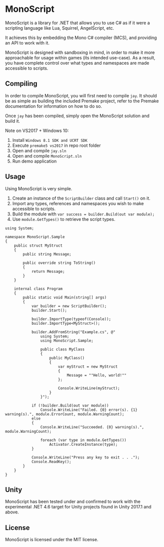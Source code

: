 # MonoScript
MonoScript is a library for .NET that allows you to use C# as if it were a scripting language like Lua, Squirrel, AngelScript, etc.

It achieves this by embedding the Mono C# compiler (MCS), and providing an API to work with it.

MonoScript is designed with sandboxing in mind, in order to make it more approachable for usage within games (its intended use-case). As a result, you have complete control over what types and namespaces are made accessible to scripts.

## Compiling
In order to compile MonoScript, you will first need to compile `jay`. It should be as simple as building the included Premake project, refer to the Premake documentation for information on how to do so.

Once `jay` has been compiled, simply open the MonoScript solution and build it.

Note on VS2017 + Windows 10:

1. Install `Windows 8.1 SDK and UCRT SDK`
2. Execute `premake5 vs2017` in repo root folder
3. Open and compile `jay.sln`
4. Open and compile `MonoScript.sln`
5. Run demo application

## Usage
Using MonoScript is very simple.

1. Create an instance of the `ScriptBuilder` class and call `Start()` on it.
2. Import any types, references and namespaces you wish to make accessible to scripts.
3. Build the module with `var success = builder.Build(out var module);`
4. Use `module.GetTypes()` to retrieve the script types.

```CSharp
using System;

namespace MonoScript.Sample
{
    public struct MyStruct
    {
        public string Message;

        public override string ToString()
        {
            return Message;
        }
    }
    
    internal class Program
    {
        public static void Main(string[] args)
        {
            var builder = new ScriptBuilder();
            builder.Start();

            builder.ImportType(typeof(Console));
            builder.ImportType<MyStruct>();
            
            builder.AddFromString("Example.cs", @"
                using System;
                using MonoScript.Sample;
                
                public class MyClass
                {
                    public MyClass()
                    {
                        var myStruct = new MyStruct
                        {
                            Message = ""Hello, world!""
                        };
                
                        Console.WriteLine(myStruct);
                    }
                }");

            if (!builder.Build(out var module))
                Console.WriteLine("Failed. {0} error(s). {1} warning(s).", module.ErrorCount, module.WarningCount);
            else
            {
                Console.WriteLine("Succeeded. {0} warning(s).", module.WarningCount);

                foreach (var type in module.GetTypes())
                    Activator.CreateInstance(type);
            }
            
            Console.WriteLine("Press any key to exit . . .");
            Console.ReadKey();
        }
    }
}
```

## Unity
MonoScript has been tested under and confirmed to work with the experimental .NET 4.6 target for Unity projects found in Unity 2017.1 and above.

## License
MonoScript is licensed under the MIT license.
